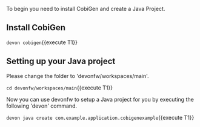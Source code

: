 To begin you need to install CobiGen and create a Java Project.


## Install CobiGen

`devon cobigen`{{execute T1}}



## Setting up your Java project

Please change the folder to &#39;devonfw/workspaces/main&#39;.

`cd devonfw/workspaces/main`{{execute T1}}

Now you can use devonfw to setup a Java project for you by executing the following 'devon' command.

`devon java create com.example.application.cobigenexample`{{execute T1}}

